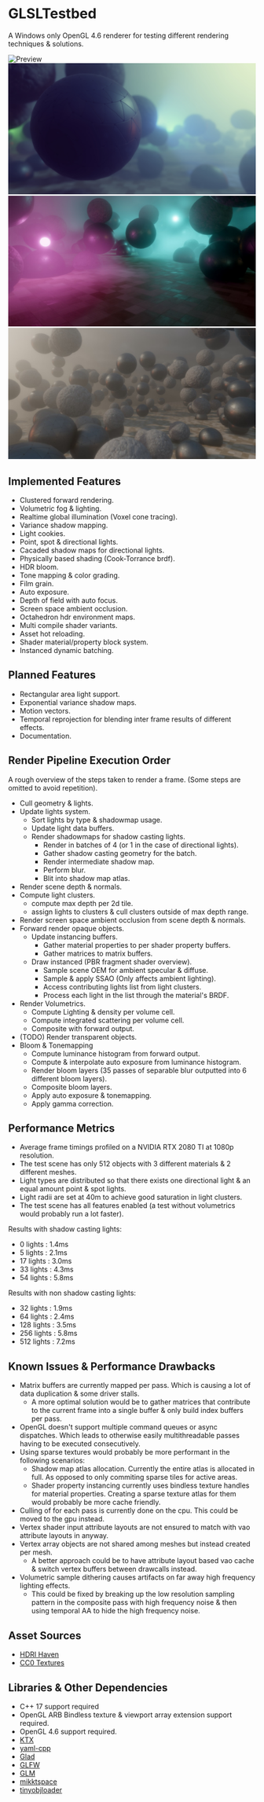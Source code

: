 # GLSLTestbed
A Windows only OpenGL 4.6 renderer for testing different rendering techniques & solutions.

![Preview](T_Preview_06.gif?raw=true "GI Preview")
![Preview](T_Preview_01.jpg?raw=true "HDRI Preview")
![Preview](T_Preview_02.jpg?raw=true "Fog & Shadows Preview")
![Preview](T_Preview_03.jpg?raw=true "Cascaded Shadow Maps")

## Implemented Features
- Clustered forward rendering.
- Volumetric fog & lighting.
- Realtime global illumination (Voxel cone tracing).
- Variance shadow mapping.
- Light cookies.
- Point, spot & directional lights.
- Cacaded shadow maps for directional lights.
- Physically based shading (Cook-Torrance brdf).
- HDR bloom.
- Tone mapping & color grading.
- Film grain.
- Auto exposure.
- Depth of field with auto focus.
- Screen space ambient occlusion.
- Octahedron hdr environment maps.
- Multi compile shader variants.
- Asset hot reloading.
- Shader material/property block system.
- Instanced dynamic batching.

## Planned Features
- Rectangular area light support.
- Exponential variance shadow maps.
- Motion vectors.
- Temporal reprojection for blending inter frame results of different effects.
- Documentation.

## Render Pipeline Execution Order
A rough overview of the steps taken to render a frame. (Some steps are omitted to avoid repetition).

- Cull geometry & lights.
- Update lights system.
	- Sort lights by type & shadowmap usage.
	- Update light data buffers.
	- Render shadowmaps for shadow casting lights.
		- Render in batches of 4 (or 1 in the case of directional lights).
		- Gather shadow casting geometry for the batch.
		- Render intermediate shadow map.
		- Perform blur.
		- Blit into shadow map atlas.
- Render scene depth & normals.
- Compute light clusters.
	- compute max depth per 2d tile.
	- assign lights to clusters & cull clusters outside of max depth range.
- Render screen space ambient occlusion from scene depth & normals.
- Forward render opaque objects.
	- Update instancing buffers.
		- Gather material properties to per shader property buffers.
		- Gather matrices to matrix buffers.
	- Draw instanced (PBR fragment shader overview).
		- Sample scene OEM for ambient specular & diffuse.
		- Sample & apply SSAO (Only affects ambient lighting).
		- Access contributing lights list from light clusters.
		- Process each light in the list through the material's BRDF.
- Render Volumetrics.
	- Compute Lighting & density per volume cell.
	- Compute integrated scattering per volume cell.
	- Composite with forward output.
- (TODO) Render transparent objects.
- Bloom & Tonemapping
	- Compute luminance histogram from forward output.
	- Compute & interpolate auto exposure from luminance histogram.
	- Render bloom layers (35 passes of separable blur outputted into 6 different bloom layers).
	- Composite bloom layers.
	- Apply auto exposure & tonemapping.
	- Apply gamma correction.

## Performance Metrics
- Average frame timings profiled on a NVIDIA RTX 2080 TI at 1080p resolution.
- The test scene has only 512 objects with 3 different materials & 2 different meshes.
- Light types are distributed so that there exists one directional light & an equal amount point & spot lights.
- Light radii are set at 40m to achieve good saturation in light clusters.
- The test scene has all features enabled (a test without volumetrics would probably run a lot faster).

Results with shadow casting lights:
- 0 lights : 1.4ms
- 5 lights : 2.1ms
- 17 lights : 3.0ms
- 33 lights : 4.3ms
- 54 lights : 5.8ms

Results with non shadow casting lights:
- 32 lights : 1.9ms
- 64 lights : 2.4ms
- 128 lights : 3.5ms
- 256 lights : 5.8ms
- 512 lights : 7.2ms

## Known Issues & Performance Drawbacks
- Matrix buffers are currently mapped per pass. Which is causing a lot of data duplication & some driver stalls.
	- A more optimal solution would be to gather matrices that contribute to the current frame into a single buffer & only build index buffers per pass.
- OpenGL doesn't support multiple command queues or async dispatches. Which leads to otherwise easily multithreadable passes having to be executed consecutively.
- Using sparse textures would probably be more performant in the following scenarios:
	- Shadow map atlas allocation. Currently the entire atlas is allocated in full. As opposed to only commiting sparse tiles for active areas.
	- Shader property instancing currently uses bindless texture handles for material properties. 
	  Creating a sparse texture atlas for them would probably be more cache friendly.
- Culling of for each pass is currently done on the cpu. This could be moved to the gpu instead.
- Vertex shader input attribute layouts are not ensured to match with vao attribute layouts in anyway.
- Vertex array objects are not shared among meshes but instead created per mesh.
	- A better approach could be to have attribute layout based vao cache & switch vertex buffers between drawcalls instead.
- Volumetric sample dithering causes artifacts on far away high frequency lighting effects.
	- This could be fixed by breaking up the low resolution sampling pattern in the composite pass with high frequency noise & then using temporal AA to hide the high frequency noise.


## Asset Sources
- [HDRI Haven](https://hdrihaven.com)
- [CC0 Textures](https://cc0textures.com/)

## Libraries & Other Dependencies
- C++ 17 support required
- OpenGL ARB Bindless texture & viewport array extension support required.
- OpenGL 4.6 support required.
- [KTX](https://github.com/KhronosGroup/KTX-Software)
- [yaml-cpp](https://github.com/jbeder/yaml-cpp)
- [Glad](https://glad.dav1d.de/)
- [GLFW](https://www.glfw.org/)
- [GLM](https://github.com/g-truc/glm)
- [mikktspace](http://www.mikktspace.com/)
- [tinyobjloader](https://github.com/tinyobjloader/tinyobjloader)
